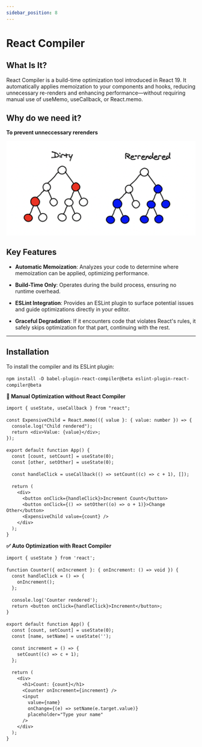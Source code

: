 ```yaml
---
sidebar_position: 8
---
```


# React Compiler

## What Is It?

React Compiler is a build-time optimization tool introduced in React 19. It automatically applies memoization to your components and hooks, reducing unnecessary re-renders and enhancing performance—without requiring manual use of useMemo, useCallback, or React.memo.

## Why do we need it?

**To prevent unneccessary rerenders**

![alt text](react-rendering-tree.png)

## Key Features

- **Automatic Memoization**: Analyzes your code to determine where memoization can be applied, optimizing performance.

- **Build-Time Only**: Operates during the build process, ensuring no runtime overhead.

- **ESLint Integration**: Provides an ESLint plugin to surface potential issues and guide optimizations directly in your editor.

- **Graceful Degradation**: If it encounters code that violates React's rules, it safely skips optimization for that part, continuing with the rest. 

---

## Installation

To install the compiler and its ESLint plugin:

```npm install -D babel-plugin-react-compiler@beta eslint-plugin-react-compiler@beta```


**🚫 Manual Optimization without React Compiler**

```tsx
import { useState, useCallback } from "react";

const ExpensiveChild = React.memo(({ value }: { value: number }) => {
  console.log("Child rendered");
  return <div>Value: {value}</div>;
});

export default function App() {
  const [count, setCount] = useState(0);
  const [other, setOther] = useState(0);

  const handleClick = useCallback(() => setCount((c) => c + 1), []);

  return (
    <div>
      <button onClick={handleClick}>Increment Count</button>
      <button onClick={() => setOther((o) => o + 1)}>Change Other</button>
      <ExpensiveChild value={count} />
    </div>
  );
}
```

**✅ Auto Optimization with React Compiler**

```tsx
import { useState } from 'react';

function Counter({ onIncrement }: { onIncrement: () => void }) {
  const handleClick = () => {
    onIncrement();
  };

  console.log('Counter rendered');
  return <button onClick={handleClick}>Increment</button>;
}

export default function App() {
  const [count, setCount] = useState(0);
  const [name, setName] = useState('');

  const increment = () => {
    setCount((c) => c + 1);
  };

  return (
    <div>
      <h1>Count: {count}</h1>
      <Counter onIncrement={increment} />
      <input
        value={name}
        onChange={(e) => setName(e.target.value)}
        placeholder="Type your name"
      />
    </div>
  );
}
```




